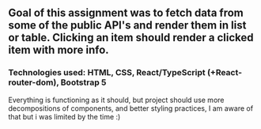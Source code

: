 ## Goal of this assignment was to fetch data from some of the public API's and render them in list or table. Clicking an item should render a clicked item with more info.
### Technologies used: HTML, CSS, React/TypeScript (+React-router-dom), Bootstrap 5
 Everything is functioning as it should, but project should use more decompositions of components, and better styling practices, I am aware of that but i was limited by the time :)
 
